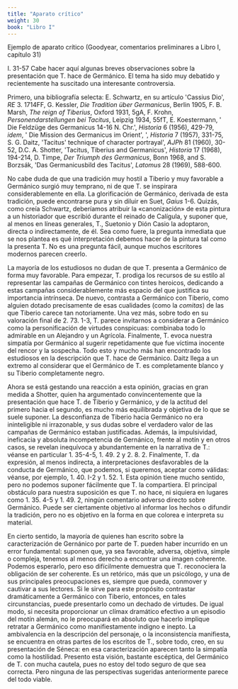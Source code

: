 ```yaml
---
title: "Aparato crítico"
weight: 30
book: "Libro I"
---
```

Ejemplo de aparato crítico (Goodyear, comentarios preliminares a Libro I, capítulo 31)

I. 31-57 Cabe hacer aquí algunas breves observaciones sobre la presentación que T. hace de Germánico. El tema ha sido muy debatido y recientemente ha suscitado una interesante controversia.

Primero, una bibliografía selecta: E. Schwartz, en su artículo 'Cassius Dio', <em>RE</em> 3. 1714FF, G. Kessler, <em>Die Tradition über Germanicus</em>, Berlin 1905, F. B. Marsh, <em>The reign of Tiberius</em>, Oxford 1931, 5gA, F. Krohn, <em>Personendarstellungen bei Tacitus</em>, Leipzig 1934, 55fT, E. Koestermann, ' Die Feldzüge des Germanicus 14-16 N. Chr.', <em>Historia</em> 6 (1956), 429-79, <em>idem</em>, ' Die Mission des Germanicus im Orient', ', <em>Historia</em> 7 (1957), 331-75, S. G. Daitz, 'Tacitus' technique of character portrayal', <em>AJPh</em> 81 (1960), 30-52, D.C. A. Shotter, 'Tacitus, Tiberius and Germanicus', <em>Historia</em> 17 (1968), 194-214, D. Timpe, <em>Der Triumph des Germanicus</em>, Bonn 1968, and S. Borzsák, 'Das Germanicusbild des Tacitus', <em>Latomus</em> 28 (1969), 588-600.

No cabe duda de que una tradición muy hostil a Tiberio y muy favorable a Germánico surgió muy temprano, ni de que T. se inspirara considerablemente en ella. La glorificación de Germánico, derivada de esta tradición, puede encontrarse pura y sin diluir en Suet, <em>Gaius</em> 1-6. Quizás, como creía Schwartz, deberíamos atribuir la «canonización» de esta pintura a un historiador que escribió durante el reinado de Calígula, y suponer que, al menos en líneas generales, T., Suetonio y Dión Casio la adoptaron, directa o indirectamente, de él. Sea como fuere, la pregunta inmediata que se nos plantea es qué interpretación debemos hacer de la pintura tal como la presenta T. No es una pregunta fácil, aunque muchos escritores modernos parecen creerlo.

La mayoría de los estudiosos no dudan de que T. presenta a Germánico de forma muy favorable. Para empezar, T. prodiga los recursos de su estilo al representar las campañas de Germánico con tintes heroicos, dedicando a estas campañas considerablemente más espacio del que justifica su importancia intrínseca. De nuevo, contrasta a Germánico con Tiberio, como alguien dotado precisamente de esas cualidades (como la <em>comitas</em>) de las que Tiberio carece tan notoriamente. Una vez más, sobre todo en su valoración final de 2. 73. 1-3, T. parece invitarnos a considerar a Germánico como la personificación de virtudes conspicuas: combinaba todo lo admirable en un Alejandro y un Agrícola. Finalmente, T. evoca nuestra simpatía por Germánico al sugerir repetidamente que fue víctima inocente del rencor y la sospecha. Todo esto y mucho más han encontrado los estudiosos en la descripción que T. hace de Germánico. Daitz llega a un extremo al considerar que el Germánico de T. es completamente blanco y su Tiberio completamente negro.

Ahora se está gestando una reacción a esta opinión, gracias en gran medida a Shotter, quien ha argumentado convincentemente que la presentación que hace T. de Tiberio y Germánico, y de la actitud del primero hacia el segundo, es mucho más equilibrada y objetiva de lo que se suele suponer. La desconfianza de Tiberio hacia Germánico no era ininteligible ni irrazonable, y sus dudas sobre el verdadero valor de las campañas de Germánico estaban justificadas. Además, la impulsividad, ineficacia y absoluta incompetencia de Gernánico, frente al motín y en otros casos, se revelan inequívoca y abundantemente en la narrativa de T.: véanse en particular 1. 35-4-5, 1. 49. 2 y 2. 8. 2. Finalmente, T. da expresión, al menos indirecta, a interpretaciones desfavorables de la conducta de Germánico, que podemos, si queremos, aceptar como válidas: véanse, por ejemplo, 1. 40. I-2 y 1. 52. 1. Esta opinión tiene mucho sentido, pero no podemos suponer fácilmente que T. la compartiera. El principal obstáculo para nuestra suposición es que T. no hace, ni siquiera en lugares como 1. 35. 4-5 y 1. 49. 2, ningún comentario adverso directo sobre Germánico. Puede ser ciertamente objetivo al informar los hechos o difundir la tradición, pero no es objetivo en la forma en que colorea e interpreta su material.

En cierto sentido, la mayoría de quienes han escrito sobre la caracterización de Gernánico por parte de T. pueden haber incurrido en un error fundamental: suponen que, ya sea favorable, adversa, objetiva, simple o compleja, tenemos al menos derecho a encontrar una imagen coherente. Podemos esperarlo, pero eso difícilmente demuestra que T. reconociera la obligación de ser coherente. Es un retórico, más que un psicólogo, y una de sus principales preocupaciones es, siempre que pueda, conmover y cautivar a sus lectores. Si le sirve para este propósito contrastar dramáticamente a Germánico con Tiberio, entonces, en tales circunstancias, puede presentarlo como un dechado de virtudes. De igual modo, si necesita proporcionar un clímax dramático efectivo a un episodio del motín alemán, no le preocupará en absoluto que hacerlo implique retratar a Germánico como manifiestamente indigno e inepto. La ambivalencia en la descripción del personaje, o la inconsistencia manifiesta, se encuentra en otras partes de los escritos de T., sobre todo, creo, en su presentación de Séneca: en esa caracterización aparecen tanto la simpatía como la hostilidad. Presento esta visión, bastante escéptica, del Germánico de T. con mucha cautela, pues no estoy del todo seguro de que sea correcta. Pero ninguna de las perspectivas sugeridas anteriormente parece del todo viable.